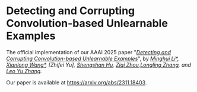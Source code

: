 # Detecting and Corrupting Convolution-based Unlearnable Examples
The official implementation of our AAAI 2025 paper "*[Detecting and Corrupting Convolution-based Unlearnable Examples](https://arxiv.org/abs/2311.18403)*", by *[Minghui Li*](http://trustai.cse.hust.edu.cn/index.htm), [Xianlong Wang*](https://wxldragon.github.io/), [Zhifei Yu], [Shengshan Hu](http://trustai.cse.hust.edu.cn/index.htm), [Ziqi Zhou](https://zhou-zi7.github.io/),[Longling Zhang](https://scholar.google.com.hk/citations?user=3YvpfSwAAAAJ&hl=zh-CN&oi=ao),  and [Leo Yu Zhang](https://scholar.google.com.hk/citations?user=JK21OM0AAAAJ&hl=zh-CN&oi=ao).*

Our paper is available at  https://arxiv.org/abs/2311.18403.
